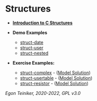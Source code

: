 # Structures

* [**Introduction to C Structures**](Introduction.md)

* **Demo Examples**
    * [struct-date](struct-date)
    * [struct-user](struct-user)
    * [struct-nested](struct-nested)

* **Exercise Examples:**
    * [struct-complex](struct-complex-exercise) - ([Model Solution](struct-complex))
    * [struct-usertable](struct-usertable-exercise) - ([Model Solution](struct-usertable))
    * [struct-resistor](struct-resistor-exercise) - ([Model Solution](struct-resistor))

*Egon Teiniker, 2020-2022, GPL v3.0* 
